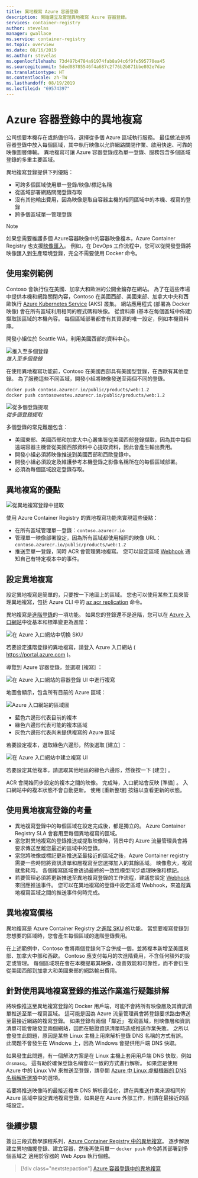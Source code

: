 ```yaml
---
title: 異地複寫 Azure 容器登錄
description: 開始建立及管理異地複寫 Azure 容器登錄。
services: container-registry
author: stevelas
manager: gwallace
ms.service: container-registry
ms.topic: overview
ms.date: 08/16/2019
ms.author: stevelas
ms.openlocfilehash: 73d497b4784a91974fab8a94c6f9fe595770ea45
ms.sourcegitcommit: 5ded08785546f4a687c2f76b2b871bbe802e7dae
ms.translationtype: HT
ms.contentlocale: zh-TW
ms.lasthandoff: 08/19/2019
ms.locfileid: "69574397"
---
```

# <a name="geo-replication-in-azure-container-registry"></a>Azure 容器登錄中的異地複寫

公司想要本機存在或熱備份時，選擇從多個 Azure 區域執行服務。 最佳做法是將容器登錄中放入每個區域，其中執行映像以允許網路關閉作業、啟用快速、可靠的映像圖層傳輸。 異地複寫可讓 Azure 容器登錄成為單一登錄、服務包含多個區域登錄的多重主要區域。 

異地複寫登錄提供下列優點：

* 可跨多個區域使用單一登錄/映像/標記名稱
* 從區域部署網路關閉登錄存取
* 沒有其他輸出費用，因為映像是取自容器主機的相同區域中的本機、複寫的登錄
* 跨多個區域單一管理登錄

> [!NOTE]
> 如果您需要維護多個 Azure容器映像中的容器映像複本，Azure Container Registry 也支援[映像匯入](container-registry-import-images.md)。 例如，在 DevOps 工作流程中，您可以從開發登錄將映像匯入到生產環境登錄，完全不需要使用 Docker 命令。
>

## <a name="example-use-case"></a>使用案例範例
Contoso 會執行位在美國、加拿大和歐洲的公開金鑰存在網站。 為了在這些市場中提供本機和網路關閉內容，Contoso 在美國西部、美國東部、加拿大中央和西歐執行 [Azure Kubernetes Service](/azure/aks/) (AKS) 叢集。 網站應用程式 (部署為 Docker 映像) 會在所有區域利用相同的程式碼和映像。 從資料庫 (基本在每個區域中佈建) 擷取該區域的本機內容。 每個區域部署都會有其資源的唯一設定，例如本機資料庫。

開發小組位於 Seattle WA，利用美國西部的資料中心。

![推入至多個登錄](media/container-registry-geo-replication/before-geo-replicate.png)<br />*推入至多個登錄*

在使用異地複寫功能前，Contoso 在美國西部具有美國型登錄，在西歐有其他登錄。 為了服務這些不同區域，開發小組將映像發送至兩個不同的登錄。

```bash
docker push contoso.azurecr.io/public/products/web:1.2
docker push contosowesteu.azurecr.io/public/products/web:1.2
```
![從多個登錄提取](media/container-registry-geo-replication/before-geo-replicate-pull.png)<br />*從多個登錄提取*

多個登錄的常見難題包含：

* 美國東部、美國西部和加拿大中心叢集皆從美國西部登錄擷取，因為其中每個遠端容器主機皆從美國西部資料中心提取資料，因此會產生輸出費用。
* 開發小組必須將映像推送到美國西部和西歐登錄中。
* 開發小組必須設定及維護參考本機登錄之影像名稱所在的每個區域部署。
* 必須為每個區域設定登錄存取。

## <a name="benefits-of-geo-replication"></a>異地複寫的優點

![從異地複寫登錄中提取](media/container-registry-geo-replication/after-geo-replicate-pull.png)

使用 Azure Container Registry 的異地複寫功能來實現這些優點：

* 在所有區域管理單一登錄：`contoso.azurecr.io`
* 管理單一映像部署設定，因為所有區域都使用相同的映像 URL：`contoso.azurecr.io/public/products/web:1.2`
* 推送至單一登錄，同時 ACR 會管理異地複寫。 您可以設定區域 [Webhook](container-registry-webhook.md) 通知自己有特定複本中的事件。

## <a name="configure-geo-replication"></a>設定異地複寫

設定異地複寫是簡單的，只要按一下地圖上的區域。 您也可以使用某些工具來管理異地複寫，包括 Azure CLI 中的 [az acr replication](/cli/azure/acr/replication) 命令。

異地複寫是[進階登錄](container-registry-skus.md)的一項功能。 如果您的登錄還不是進階，您可以在 [Azure 入口網站](https://portal.azure.com)中從基本和標準變更為進階：

![在 Azure 入口網站中切換 SKU](media/container-registry-skus/update-registry-sku.png)

若要設定進階登錄的異地複寫，請登入 Azure 入口網站 ( https://portal.azure.com )。

導覽到 Azure 容器登錄，並選取 [複寫]  ：

![在 Azure 入口網站的容器登錄 UI 中進行複寫](media/container-registry-geo-replication/registry-services.png)

地圖會顯示，包含所有目前的 Azure 區域：

 ![Azure 入口網站的區域圖](media/container-registry-geo-replication/registry-geo-map.png)

* 藍色六邊形代表目前的複本
* 綠色六邊形代表可能的複本區域
* 灰色六邊形代表尚未提供複寫的 Azure 區域

若要設定複本，選取綠色六邊形，然後選取 [建立]  ：

 ![在 Azure 入口網站中建立複寫 UI](media/container-registry-geo-replication/create-replication.png)

若要設定其他複本，請選取其他地區的綠色六邊形，然後按一下 [建立]  。

ACR 會開始同步設定的複本之間的映像。 完成時，入口網站會反映 [準備]  。 入口網站中的複本狀態不會自動更新。 使用 [重新整理] 按鈕以查看更新的狀態。

## <a name="considerations-for-using-a-geo-replicated-registry"></a>使用異地複寫登錄的考量

* 異地複寫登錄中的每個區域在設定完成後，都是獨立的。 Azure Container Registry SLA 會套用至每個異地複寫的區域。
* 當您對異地複寫的登錄推送或提取映像時，背景中的 Azure 流量管理員會將要求傳送至離您最近的區域中的登錄。
* 當您將映像或標記更新推送至最接近的區域之後，Azure Container registry 需要一些時間將資訊清單和層複寫至您選擇加入的其餘區域。 映像愈大，複寫就愈耗時。 各個複寫區域會透過最終的一致性模型同步處理映像和標記。
* 若要管理必須將更新推送至異地複寫登錄的工作流程，建議您設定 [Webhook](container-registry-webhook.md) 來回應推送事件。 您可以在異地複寫的登錄中設定區域 Webhook，來追蹤異地複寫區域之間的推送事件何時完成。


## <a name="geo-replication-pricing"></a>異地複寫價格

異地複寫是 Azure Container Registry 之[進階 SKU](container-registry-skus.md) 的功能。 當您要複寫登錄到您想要的區域時，您會產生每個區域的進階登錄費用。

在上述範例中，Contoso 會將兩個登錄向下合併成一個，並將複本新增至美國東部、加拿大中部和西歐。 Contoso 應支付每月的次進階費用，不含任何額外的設定或管理。 每個區域現在會在本機提取其映像，改善效能和可靠性，而不會衍生從美國西部到加拿大和美國東部的網路輸出費用。

## <a name="troubleshoot-push-operations-with-geo-replicated-registries"></a>針對使用異地複寫登錄的推送作業進行疑難排解
 
將映像推送至異地複寫登錄的 Docker 用戶端，可能不會將所有映像層及其資訊清單推送至單一複寫區域。 這可能是因為 Azure 流量管理員會將登錄要求路由傳送至最接近網路的複寫登錄。 如果登錄有兩個「鄰近」  複寫區域，則映像層和資訊清單可能會散發至兩個網站，因而在驗證資訊清單時造成推送作業失敗。 之所以會發生此問題，原因是某些 Linux 主機上用來解析登錄 DNS 名稱的方式有誤。 此問題不會發生在 Windows 上，因為 Windows 會提供用戶端 DNS 快取。
 
如果發生此問題，有一個解決方案是在 Linux 主機上套用用戶端 DNS 快取，例如 `dnsmasq`。 這有助於確保登錄名稱會以一致的方式進行解析。 如果您是使用 Azure 中的 Linux VM 來推送至登錄，請參閱 [Azure 中 Linux 虛擬機器的 DNS 名稱解析選項](https://docs.microsoft.com/en-us/azure/virtual-machines/linux/azure-dns)中的選項。

若要將推送映像時的最接近複本 DNS 解析最佳化，請在與推送作業來源相同的 Azure 區域中設定異地複寫登錄，如果是在 Azure 外部工作，則請在最接近的區域設定。

## <a name="next-steps"></a>後續步驟

簽出三段式教學課程系列，[Azure Container Registry 中的異地複寫](container-registry-tutorial-prepare-registry.md)。 逐步解說建立異地備援登錄、建立容器，然後再使用單一 `docker push` 命令將其部署到多個區域之 適用於容器的 Web Apps 執行個體。

> [!div class="nextstepaction"]
> [Azure 容器登錄中的異地複寫](container-registry-tutorial-prepare-registry.md)
